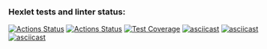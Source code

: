 ### Hexlet tests and linter status:
[![Actions Status](https://github.com/GHMan2021/python-project-lvl3/workflows/hexlet-check/badge.svg)](https://github.com/GHMan2021/python-project-lvl3/actions)
[![Actions Status](https://github.com/GHMan2021/python-project-lvl3/workflows/all-tests/badge.svg)](https://github.com/GHMan2021/python-project-lvl3/actions)
[![Test Coverage](https://api.codeclimate.com/v1/badges/fc3cda5c3f89aa5cb688/test_coverage)](https://codeclimate.com/github/GHMan2021/python-project-lvl3/test_coverage)
[![asciicast](https://asciinema.org/a/jgNyjHTmINFu24hhwxv1zMg1N.svg)](https://asciinema.org/a/jgNyjHTmINFu24hhwxv1zMg1N)
[![asciicast](https://asciinema.org/a/SfCQsCmH2IUlXfESzo3Vx82bx.svg)](https://asciinema.org/a/SfCQsCmH2IUlXfESzo3Vx82bx)
[![asciicast](https://asciinema.org/a/NIb7K6t5cfs3rFERtyc6VuUGD.svg)](https://asciinema.org/a/NIb7K6t5cfs3rFERtyc6VuUGD)